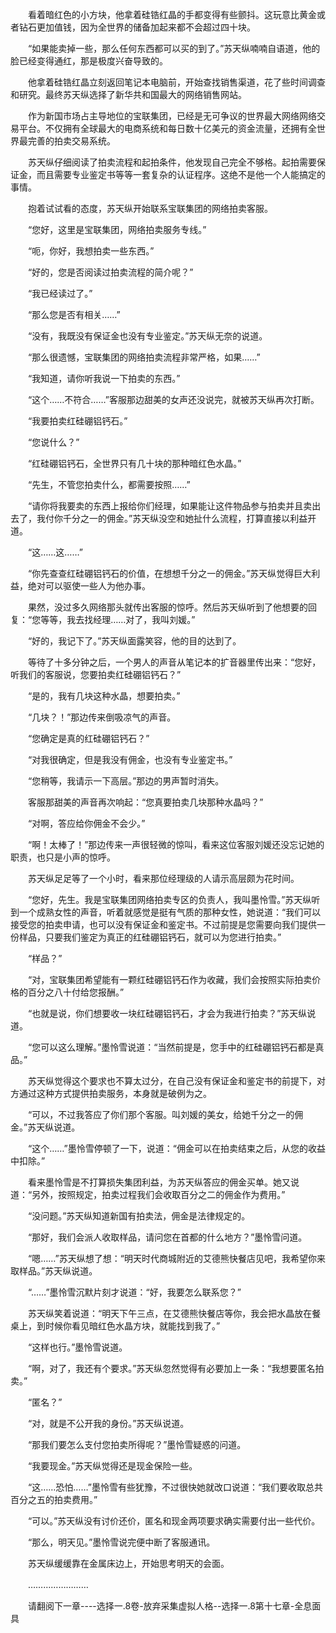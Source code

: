 <div class="read-content j_readContent" id="">
                <p>　　看着暗红色的小方块，他拿着硅锆红晶的手都变得有些颤抖。这玩意比黄金或者钻石更加值钱，因为全世界的储备加起来都不会超过四十块。<p>　　“如果能卖掉一些，那么任何东西都可以买的到了。”苏天纵喃喃自语道，他的脸已经变得通红，那是极度兴奋导致的。<p>　　他拿着硅锆红晶立刻返回笔记本电脑前，开始查找销售渠道，花了些时间调查和研究。最终苏天纵选择了新华共和国最大的网络销售网站。<p>　　作为新国市场占主导地位的宝联集团，已经是无可争议的世界最大网络网络交易平台。不仅拥有全球最大的电商系统和每日数十亿美元的资金流量，还拥有全世界最完善的拍卖交易系统。<p>　　苏天纵仔细阅读了拍卖流程和起拍条件，他发现自己完全不够格。起拍需要保证金，而且需要专业鉴定书等等一套复杂的认证程序。这绝不是他一个人能搞定的事情。<p>　　抱着试试看的态度，苏天纵开始联系宝联集团的网络拍卖客服。<p>　　“您好，这里是宝联集团，网络拍卖服务专线。”<p>　　“呃，你好，我想拍卖一些东西。”<p>　　“好的，您是否阅读过拍卖流程的简介呢？”<p>　　“我已经读过了。”<p>　　“那么您是否有相关……”<p>　　“没有，我既没有保证金也没有专业鉴定。”苏天纵无奈的说道。<p>　　“那么很遗憾，宝联集团的网络拍卖流程非常严格，如果……”<p>　　“我知道，请你听我说一下拍卖的东西。”<p>　　“这个……不符合……”客服那边甜美的女声还没说完，就被苏天纵再次打断。<p>　　“我要拍卖红硅硼铝钙石。”<p>　　“您说什么？”<p>　　“红硅硼铝钙石，全世界只有几十块的那种暗红色水晶。”<p>　　“先生，不管您拍卖什么，都需要按照……”<p>　　“请你将我要卖的东西上报给你们经理，如果能让这件物品参与拍卖并且卖出去了，我付你千分之一的佣金。”苏天纵没空和她扯什么流程，打算直接以利益开道。<p>　　“这……这……”<p>　　“你先查查红硅硼铝钙石的价值，在想想千分之一的佣金。”苏天纵觉得巨大利益，绝对可以驱使一些人为他办事。<p>　　果然，没过多久网络那头就传出客服的惊呼。然后苏天纵听到了他想要的回复：“您等等，我去找经理……对了，我叫刘媛。”<p>　　“好的，我记下了。”苏天纵面露笑容，他的目的达到了。<p>　　等待了十多分钟之后，一个男人的声音从笔记本的扩音器里传出来：“您好，听我们的客服说，您要拍卖红硅硼铝钙石？”<p>　　“是的，我有几块这种水晶，想要拍卖。”<p>　　“几块？！”那边传来倒吸凉气的声音。<p>　　“您确定是真的红硅硼铝钙石？”<p>　　“对我很确定，但是我没有佣金，也没有专业鉴定书。”<p>　　“您稍等，我请示一下高层。”那边的男声暂时消失。<p>　　客服那甜美的声音再次响起：“您真要拍卖几块那种水晶吗？”<p>　　“对啊，答应给你佣金不会少。”<p>　　“啊！太棒了！”那边传来一声很轻微的惊叫，看来这位客服刘媛还没忘记她的职责，也只是小声的惊呼。<p>　　苏天纵足足等了一个小时，看来那位经理级的人请示高层颇为花时间。<p>　　“您好，先生。我是宝联集团网络拍卖专区的负责人，我叫墨怜雪。”苏天纵听到一个成熟女性的声音，听着就感觉是挺有气质的那种女性，她说道：“我们可以接受您的拍卖申请，也可以没有保证金和鉴定书。不过前提是您需要向我们提供一份样品，只要我们鉴定为真正的红硅硼铝钙石，就可以为您进行拍卖。”<p>　　“样品？”<p>　　“对，宝联集团希望能有一颗红硅硼铝钙石作为收藏，我们会按照实际拍卖价格的百分之八十付给您报酬。”<p>　　“也就是说，你们想要收一块红硅硼铝钙石，才会为我进行拍卖？”苏天纵说道。<p>　　“您可以这么理解。”墨怜雪说道：“当然前提是，您手中的红硅硼铝钙石都是真品。”<p>　　苏天纵觉得这个要求也不算太过分，在自己没有保证金和鉴定书的前提下，对方通过这种方式提供拍卖服务，本身就是破例为之。<p>　　“可以，不过我答应了你们那个客服。叫刘媛的美女，给她千分之一的佣金。”苏天纵说道。<p>　　“这个……”墨怜雪停顿了一下，说道：“佣金可以在拍卖结束之后，从您的收益中扣除。”<p>　　看来墨怜雪是不打算损失集团利益，为苏天纵答应的佣金买单。她又说道：“另外，按照规定，拍卖过程我们会收取百分之二的佣金作为费用。”<p>　　“没问题。”苏天纵知道新国有拍卖法，佣金是法律规定的。<p>　　“那好，我们会派人收取样品，请问您在首都的什么地方？”墨怜雪问道。<p>　　“嗯……”苏天纵想了想：“明天时代商城附近的艾德熊快餐店见吧，我希望你来取样品。”苏天纵说道。<p>　　“……”墨怜雪沉默片刻才说道：“好，我要怎么联系您？”<p>　　苏天纵笑着说道：“明天下午三点，在艾德熊快餐店等你，我会把水晶放在餐桌上，到时候你看见暗红色水晶方块，就能找到我了。”<p>　　“这样也行。”墨怜雪说道。<p>　　“啊，对了，我还有个要求。”苏天纵忽然觉得有必要加上一条：“我想要匿名拍卖。”<p>　　“匿名？”<p>　　“对，就是不公开我的身份。”苏天纵说道。<p>　　“那我们要怎么支付您拍卖所得呢？”墨怜雪疑惑的问道。<p>　　“我要现金。”苏天纵觉得还是现金保险一些。<p>　　“这……恐怕……”墨怜雪有些犹豫，不过很快她就改口说道：“我们要收取总共百分之五的拍卖费用。”<p>　　“可以。”苏天纵没有讨价还价，匿名和现金两项要求确实需要付出一些代价。<p>　　“那么，明天见。”墨怜雪说完便中断了客服通讯。<p>　　苏天纵缓缓靠在金属床边上，开始思考明天的会面。<p>　　……………………<p>　　请翻阅下一章----选择一.8卷-放弃采集虚拟人格--选择一.8第十七章-全息面具<p> 
            </div>